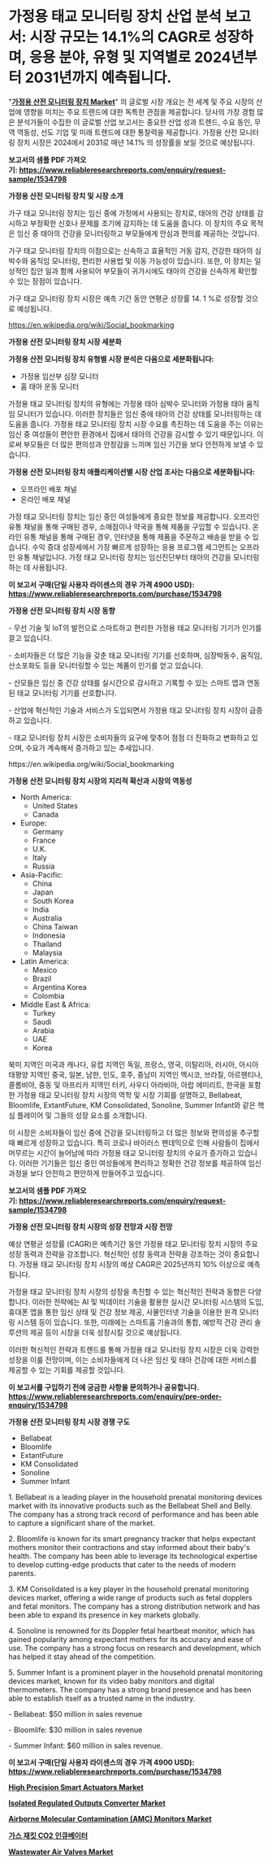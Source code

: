 <p><h1>가정용 태교 모니터링 장치 산업 분석 보고서: 시장 규모는 14.1%의 CAGR로 성장하며, 응용 분야, 유형 및 지역별로 2024년부터 2031년까지 예측됩니다.</h1></p><p>"<strong><a href="https://www.reliableresearchreports.com/household-prenatal-monitoring-devices-r1534798">가정용 산전 모니터링 장치 Market</a></strong>" 의 글로벌 시장 개요는 전 세계 및 주요 시장의 산업에 영향을 미치는 주요 트렌드에 대한 독특한 관점을 제공합니다. 당사의 가장 경험 많은 분석가들이 수집한 이 글로벌 산업 보고서는 중요한 산업 성과 트렌드, 수요 동인, 무역 역동성, 선도 기업 및 미래 트렌드에 대한 통찰력을 제공합니다. 가정용 산전 모니터링 장치 시장은 2024에서 2031로 매년 14.1% 의 성장률을 보일 것으로 예상됩니다.</p>
<p><strong>보고서의 샘플 PDF 가져오기:&nbsp;<a href="https://www.reliableresearchreports.com/enquiry/request-sample/1534798">https://www.reliableresearchreports.com/enquiry/request-sample/1534798</a></strong></p>
<p><strong>가정용 산전 모니터링 장치 및 시장 소개</strong></p>
<p><p>가구 태교 모니터링 장치는 임신 중에 가정에서 사용되는 장치로, 태아의 건강 상태를 감시하고 부정확한 신호나 문제를 조기에 감지하는 데 도움을 줍니다. 이 장치의 주요 목적은 임신 중 태아의 건강을 모니터링하고 부모들에게 안심과 편의를 제공하는 것입니다. </p><p>가구 태교 모니터링 장치의 이점으로는 신속하고 효율적인 거동 감지, 건강한 태아의 심박수와 움직임 모니터링, 편리한 사용법 및 이동 가능성이 있습니다. 또한, 이 장치는 일상적인 집안 일과 함께 사용되어 부모들이 귀가시에도 태아의 건강을 신속하게 확인할 수 있는 장점이 있습니다.</p><p>가구 태교 모니터링 장치 시장은 예측 기간 동안 연평균 성장률 14. 1 %로 성장할 것으로 예상됩니다.</p></p>
<p><a href="https://en.wikipedia.org/wiki/Social_bookmarking">https://en.wikipedia.org/wiki/Social_bookmarking</a></p>
<p><strong>가정용 산전 모니터링 장치 시장 세분화</strong></p>
<p><strong>가정용 산전 모니터링 장치 유형별 시장 분석은 다음으로 세분화됩니다:</strong></p>
<p><ul><li>가정용 임산부 심장 모니터</li><li>홈 태아 운동 모니터</li></ul></p>
<p><p>가정용 태교 모니터링 장치의 유형에는 가정용 태아 심박수 모니터와 가정용 태아 움직임 모니터가 있습니다. 이러한 장치들은 임신 중에 태아의 건강 상태를 모니터링하는 데 도움을 줍니다. 가정용 태교 모니터링 장치 시장 수요를 촉진하는 데 도움을 주는 이유는 임신 중 여성들이 편안한 환경에서 집에서 태아의 건강을 감시할 수 있기 때문입니다. 이로써 부모들은 더 많은 편의성과 안정감을 느끼며 임신 기간을 보다 안전하게 보낼 수 있습니다.</p></p>
<p><strong>가정용 산전 모니터링 장치 애플리케이션별 시장 산업 조사는 다음으로 세분화됩니다:</strong></p>
<p><ul><li>오프라인 배포 채널</li><li>온라인 배포 채널</li></ul></p>
<p><p>가정 태교 모니터링 장치는 임신 중인 여성들에게 중요한 정보를 제공합니다. 오프라인 유통 채널을 통해 구매된 경우, 소매점이나 약국을 통해 제품을 구입할 수 있습니다. 온라인 유통 채널을 통해 구매된 경우, 인터넷을 통해 제품을 주문하고 배송을 받을 수 있습니다. 수익 증대 성장세에서 가장 빠르게 성장하는 응용 프로그램 세그먼트는 오프라인 유통 채널입니다. 가정 태교 모니터링 장치는 임신진단부터 태아의 건강을 모니터링하는 데 사용됩니다.</p></p>
<p><strong>이 보고서 구매(단일 사용자 라이센스의 경우 가격 4900 USD): <a href="https://www.reliableresearchreports.com/purchase/1534798">https://www.reliableresearchreports.com/purchase/1534798</a></strong></p>
<p><strong>가정용 산전 모니터링 장치 시장 동향</strong></p>
<p><p>- 무선 기술 및 IoT의 발전으로 스마트하고 편리한 가정용 태교 모니터링 기기가 인기를 끌고 있습니다.</p><p>- 소비자들은 더 많은 기능을 갖춘 태교 모니터링 기기를 선호하며, 심장박동수, 움직임, 산소포화도 등을 모니터링할 수 있는 제품이 인기를 얻고 있습니다.</p><p>- 산모들은 임신 중 건강 상태를 실시간으로 감시하고 기록할 수 있는 스마트 앱과 연동된 태교 모니터링 기기를 선호합니다.</p><p>- 산업에 혁신적인 기술과 서비스가 도입되면서 가정용 태교 모니터링 장치 시장이 급증하고 있습니다.</p><p>- 태교 모니터링 장치 시장은 소비자들의 요구에 맞추어 점점 더 진화하고 변화하고 있으며, 수요가 계속해서 증가하고 있는 추세입니다.</p></p>
<p>https://en.wikipedia.org/wiki/Social_bookmarking</p>
<p><strong>가정용 산전 모니터링 장치 시장의 지리적 확산과 시장의 역동성</strong></p>
<p><ul>
    <li>
        North America:
        <ul>
            <li>United States</li>
            <li>Canada</li>
        </ul>
    </li>
    <li>
        Europe:
        <ul>
            <li>Germany</li>
            <li>France</li>
            <li>U.K.</li>
            <li>Italy</li>
            <li>Russia</li>
        </ul>
    </li>
    <li>
        Asia-Pacific:
        <ul>
            <li>China</li>
            <li>Japan</li>
            <li>South Korea</li>
            <li>India</li>
            <li>Australia</li>
            <li>China Taiwan</li>
            <li>Indonesia</li>
            <li>Thailand</li>
            <li>Malaysia</li>
        </ul>
    </li>
    <li>
        Latin America:
        <ul>
            <li>Mexico</li>
            <li>Brazil</li>
            <li>Argentina Korea</li>
            <li>Colombia</li>
        </ul>
    </li>
    <li>
        Middle East & Africa:
        <ul>
            <li>Turkey</li>
            <li>Saudi</li>
            <li>Arabia</li>
            <li>UAE</li>
            <li>Korea</li>
        </ul>
    </li>
    </ul></p>
<p><p>북미 지역인 미국과 캐나다, 유럽 지역인 독일, 프랑스, 영국, 이탈리아, 러시아, 아시아 태평양 지역인 중국, 일본, 남한, 인도, 호주, 중남미 지역인 멕시코, 브라질, 아르헨티나, 콜롬비아, 중동 및 아프리카 지역인 터키, 사우디 아라비아, 아랍 에미리트, 한국을 포함한 가정용 태교 모니터링 장치 시장의 역학 및 시장 기회를 설명하고, Bellabeat, Bloomlife, ExtantFuture, KM Consolidated, Sonoline, Summer Infant와 같은 핵심 플레이어 및 그들의 성장 요소를 소개합니다. </p><p>이 시장은 소비자들이 임신 중에 건강을 모니터링하고 더 많은 정보와 편의성을 추구할 때 빠르게 성장하고 있습니다. 특히 코로나 바이러스 팬데믹으로 인해 사람들이 집에서 머무르는 시간이 늘어남에 따라 가정용 태교 모니터링 장치의 수요가 증가하고 있습니다. 이러한 기기들은 임신 중인 여성들에게 편리하고 정확한 건강 정보를 제공하여 임신 과정을 보다 안전하고 편안하게 만들어주고 있습니다.</p></p>
<p><strong>보고서의 샘플 PDF 가져오기:&nbsp;<a href="https://www.reliableresearchreports.com/enquiry/request-sample/1534798">https://www.reliableresearchreports.com/enquiry/request-sample/1534798</a></strong></p>
<p><strong>가정용 산전 모니터링 장치 시장의 성장 전망과 시장 전망</strong></p>
<p><p>예상 연평균 성장률 (CAGR)은 예측기간 동안 가정용 태교 모니터링 장치 시장의 주요 성장 동력과 전략을 강조합니다. 혁신적인 성장 동력과 전략을 강조하는 것이 중요합니다. 가정용 태교 모니터링 장치 시장의 예상 CAGR은 2025년까지 10% 이상으로 예측됩니다.</p><p>가정용 태교 모니터링 장치 시장의 성장을 촉진할 수 있는 혁신적인 전략과 동향은 다양합니다. 이러한 전략에는 AI 및 빅데이터 기술을 활용한 실시간 모니터링 시스템의 도입, 휴대폰 앱을 통한 임신 상태 및 건강 정보 제공, 사물인터넷 기술을 이용한 원격 모니터링 시스템 등이 있습니다. 또한, 미래에는 스마트홈 기술과의 통합, 예방적 건강 관리 솔루션의 제공 등이 시장을 더욱 성장시킬 것으로 예상됩니다.</p><p>이러한 혁신적인 전략과 트렌드를 통해 가정용 태교 모니터링 장치 시장은 더욱 강력한 성장을 이룰 전망이며, 이는 소비자들에게 더 나은 임신 및 태아 건강에 대한 서비스를 제공할 수 있는 기회를 제공할 것입니다.</p></p>
<p><strong>이 보고서를 구입하기 전에 궁금한 사항을 문의하거나 공유합니다. <a href="https://www.reliableresearchreports.com/enquiry/pre-order-enquiry/1534798">https://www.reliableresearchreports.com/enquiry/pre-order-enquiry/1534798</a></strong></p>
<p><strong>가정용 산전 모니터링 장치 시장 경쟁 구도</strong></p>
<p><ul><li>Bellabeat</li><li>Bloomlife</li><li>ExtantFuture</li><li>KM Consolidated</li><li>Sonoline</li><li>Summer Infant</li></ul></p>
<p><p>1. Bellabeat is a leading player in the household prenatal monitoring devices market with its innovative products such as the Bellabeat Shell and Belly. The company has a strong track record of performance and has been able to capture a significant share of the market.</p><p>2. Bloomlife is known for its smart pregnancy tracker that helps expectant mothers monitor their contractions and stay informed about their baby's health. The company has been able to leverage its technological expertise to develop cutting-edge products that cater to the needs of modern parents.</p><p>3. KM Consolidated is a key player in the household prenatal monitoring devices market, offering a wide range of products such as fetal dopplers and fetal monitors. The company has a strong distribution network and has been able to expand its presence in key markets globally.</p><p>4. Sonoline is renowned for its Doppler fetal heartbeat monitor, which has gained popularity among expectant mothers for its accuracy and ease of use. The company has a strong focus on research and development, which has helped it stay ahead of the competition.</p><p>5. Summer Infant is a prominent player in the household prenatal monitoring devices market, known for its video baby monitors and digital thermometers. The company has a strong brand presence and has been able to establish itself as a trusted name in the industry.</p><p>- Bellabeat: $50 million in sales revenue</p><p>- Bloomlife: $30 million in sales revenue</p><p>- Summer Infant: $60 million in sales revenue.</p></p>
<p><strong>이 보고서 구매(단일 사용자 라이센스의 경우 가격 4900 USD): <a href="https://www.reliableresearchreports.com/purchase/1534798">https://www.reliableresearchreports.com/purchase/1534798</a></strong></p>
<p><strong><p><a href="https://medium.com/@diegomoen/high-precision-smart-actuators-market-a-global-and-regional-analysis-focus-on-end-user-product-49f7cf369add">High Precision Smart Actuators Market</a></p><p><a href="https://medium.com/@diegomoen/isolated-regulated-outputs-converter-market-size-share-trends-analysis-report-by-product-dc-dc-47ed00a999e8">Isolated Regulated Outputs Converter Market</a></p><p><a href="https://medium.com/@diegomoen/airborne-molecular-contamination-amc-monitors-market-size-by-type-multi-point-sampling-6930a89dbd52">Airborne Molecular Contamination (AMC) Monitors Market</a></p><p><a href="https://github.com/sougarounis/Market-Research-Report-List-5/blob/main/954068894886.md">가스 재킷 CO2 인큐베이터</a></p><p><a href="https://medium.com/@diegomoen/wastewater-air-valves-market-size-share-analysis-growth-trends-forecasts-2024-2031-d83b530bb386">Wastewater Air Valves Market</a></p></strong></p>
<p></p>